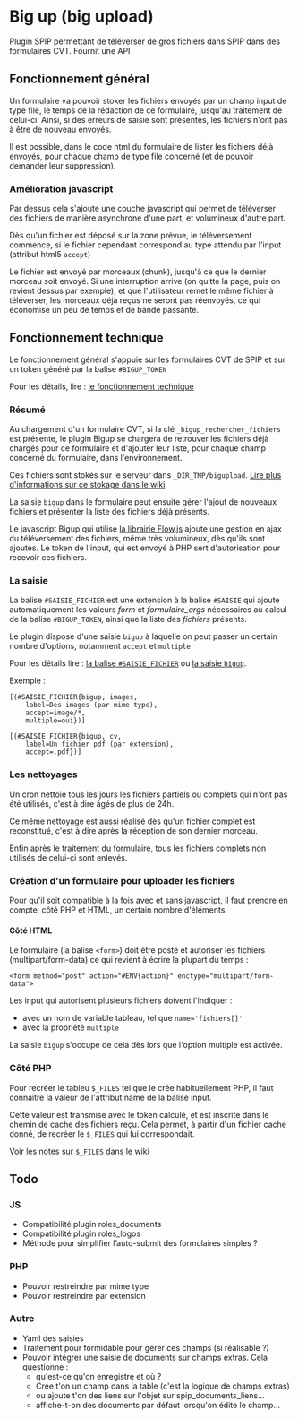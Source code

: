 # Big up (big upload)

Plugin SPIP permettant de téléverser de gros fichiers dans SPIP dans des formulaires CVT.
Fournit une API 

## Fonctionnement général

Un formulaire va pouvoir stoker les fichiers envoyés par un champ
input de type file, le temps de la rédaction de ce formulaire,
jusqu'au traitement de celui-ci. Ainsi, si des erreurs de saisie sont présentes,
les fichiers n'ont pas à être de nouveau envoyés.

Il est possible, dans le code html du formulaire de lister les fichiers
déjà envoyés, pour chaque champ de type file concerné (et de pouvoir demander
leur suppression).


### Amélioration javascript

Par dessus cela s'ajoute une couche javascript qui permet de téléverser
des fichiers de manière asynchrone d'une part, et volumineux d'autre part.

Dès qu'un fichier est déposé sur la zone prévue, le téléversement commence,
si le fichier cependant correspond au type attendu par l'input
(attribut html5 `accept`)

Le fichier est envoyé par morceaux (chunk), jusqu'à ce que le dernier morceau
soit envoyé. Si une interruption arrive (on quitte la page, puis on revient
dessus par exemple), et que l'utilisateur remet le même fichier à téléverser,
les morceaux déjà reçus ne seront pas réenvoyés, ce qui économise un peu de
temps et de bande passante.


## Fonctionnement technique

Le fonctionnement général s'appuie sur les formulaires CVT de SPIP
et sur un token généré par la balise `#BIGUP_TOKEN`

Pour les détails, lire : [le fonctionnement technique](https://gitlab.com/magraine/bigup/wikis/fonctionnement-technique)

### Résumé

Au chargement d'un formulaire CVT, si la clé `_bigup_rechercher_fichiers` 
est présente, le plugin Bigup se chargera de retrouver les fichiers
déjà chargés pour ce formulaire et d'ajouter leur liste, pour chaque
champ concerné du formulaire, dans l'environnement.

Ces fichiers sont stokés sur le serveur dans `_DIR_TMP/bigupload`.
[Lire plus d'informations sur ce stokage dans le wiki](https://gitlab.com/magraine/bigup/wikis/stockage-temporaire-des-fichiers)

La saisie `bigup` dans le formulaire peut ensuite gérer l'ajout
de nouveaux fichiers et présenter la liste des fichiers déjà présents.

Le javascript Bigup qui utilise [la librairie Flow.js](https://github.com/flowjs/flow.js/)
ajoute une gestion en ajax du téléversement des fichiers, même très volumineux, 
dès qu'ils sont ajoutés. Le token de l'input, qui est envoyé
à PHP sert d'autorisation pour recevoir ces fichiers.

### La saisie

La balise `#SAISIE_FICHIER` est une extension à la balise `#SAISIE`
qui ajoute automatiquement les valeurs *form* et *formulaire_args*
nécessaires au calcul de la balise `#BIGUP_TOKEN`, ainsi que la liste des *fichiers* présents.

Le plugin dispose d'une saisie `bigup` à laquelle on peut passer
un certain nombre d'options, notamment `accept` et `multiple`

Pour les détails lire : 
[la balise `#SAISIE_FICHIER`](https://gitlab.com/magraine/bigup/wikis/balises/saisie-fichier) 
ou [la saisie `bigup`](https://gitlab.com/magraine/bigup/wikis/saisies/bigup).

Exemple :

    [(#SAISIE_FICHIER{bigup, images, 
        label=Des images (par mime type),
        accept=image/*,
        multiple=oui})]

    [(#SAISIE_FICHIER{bigup, cv, 
        label=Un fichier pdf (par extension),
        accept=.pdf})]


### Les nettoyages

Un cron nettoie tous les jours les fichiers partiels ou complets
qui n'ont pas été utilisés, c'est à dire âgés de plus de 24h.

Ce même nettoyage est aussi réalisé dès qu'un fichier complet est reconstitué,
c'est à dire après la réception de son dernier morceau.

Enfin après le traitement du formulaire, tous les fichiers complets
non utilisés de celui-ci sont enlevés. 


### Création d'un formulaire pour uploader les fichiers

Pour qu'il soit compatible à la fois avec et sans javascript,
il faut prendre en compte, côté PHP et HTML, un certain nombre d'éléments.

#### Côté HTML

Le formulaire (la balise `<form>`) doit être posté et autoriser les fichiers (multipart/form-data)
ce qui revient à écrire la plupart du temps :

    <form method="post" action="#ENV{action}" enctype="multipart/form-data">

Les input qui autorisent plusieurs fichiers doivent l'indiquer :
- avec un nom de variable tableau, tel que `name='fichiers[]'`
- avec la propriété `multiple`

La saisie `bigup` s'occupe de cela dès lors que l'option multiple
est activée.


### Côté PHP

Pour recréer le tableu `$_FILES` tel que le crée habituellement PHP, 
il faut connaître la valeur de l'attribut name de la balise input. 

Cette valeur est transmise avec le token calculé, et est inscrite 
dans le chemin de cache des fichiers reçu. Cela permet, à partir 
d'un fichier cache donné, de recréer le `$_FILES` qui lui correspondait.

[Voir les notes sur `$_FILES` dans le wiki](https://gitlab.com/magraine/bigup/wikis/note-input-file-html5)

## Todo

### JS

- Compatibilité plugin roles_documents 
- Compatibilité plugin roles_logos
- Méthode pour simplifier l’auto-submit des formulaires simples ?

### PHP

- Pouvoir restreindre par mime type 
- Pouvoir restreindre par extension

### Autre

- Yaml des saisies
- Traitement pour formidable pour gérer ces champs (si réalisable ?)
- Pouvoir intégrer une saisie de documents sur champs extras.
  Cela questionne :
  - qu'est-ce qu'on enregistre et où ?
  - Crée t'on un champ dans la table (c'est la logique de champs extras)
  - ou ajoute t'on des liens sur l'objet sur spip_documents_liens…
  - affiche-t-on des documents par défaut lorsqu'on édite le champ…


